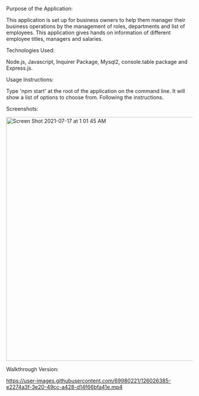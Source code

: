 

Purpose of the Application:

This application is set up for business owners to help them manager their business operations by the management of roles, departments and list of employees. This application gives hands on information of different employee titles, managers and salaries.

Technologies Used:

Node.js, Javascript, Inquirer Package, Mysql2, console.table package and Express.js.

Usage Instructions:

Type 'npm start' at the root of the application on the command line. It will show a list of options to choose from. Following the instructions. 

Screenshots:

<img width="659" alt="Screen Shot 2021-07-17 at 1 01 45 AM" src="https://user-images.githubusercontent.com/69980221/126026315-21dfdffe-1a68-4a48-8889-704563454d32.png">

Walkthrough Version:

https://user-images.githubusercontent.com/69980221/126026385-e2274a3f-3e20-49cc-a428-d14f66bfa41e.mp4


